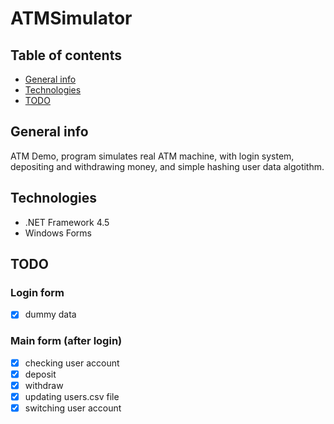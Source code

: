 # ATMSimulator

## Table of contents
* [General info](#general-info)
* [Technologies](#technologies)
* [TODO](#todo)

## General info
ATM Demo, program simulates real ATM machine, with login system, depositing and withdrawing money, and simple hashing user data algotithm.

## Technologies
* .NET Framework 4.5
* Windows Forms

## TODO

### Login form
- [x] dummy data

### Main form (after login)
- [x] checking user account
- [x] deposit
- [x] withdraw
- [x] updating users.csv file
- [x] switching user account
